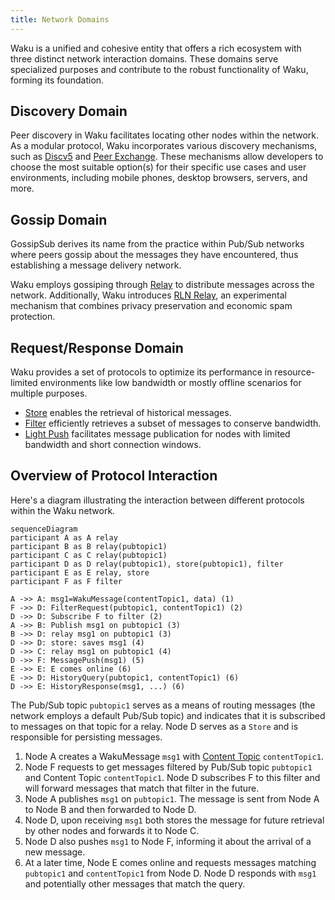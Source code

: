 ```yaml
---
title: Network Domains
---
```


Waku is a unified and cohesive entity that offers a rich ecosystem with three distinct network interaction domains. These domains serve specialized purposes and contribute to the robust functionality of Waku, forming its foundation.

## Discovery Domain

Peer discovery in Waku facilitates locating other nodes within the network. As a modular protocol, Waku incorporates various discovery mechanisms, such as [Discv5](/overview/concepts/peer-discovery#discv5) and [Peer Exchange](/overview/concepts/peer-discovery#peer-exchange). These mechanisms allow developers to choose the most suitable option(s) for their specific use cases and user environments, including mobile phones, desktop browsers, servers, and more.

## Gossip Domain

GossipSub derives its name from the practice within Pub/Sub networks where peers gossip about the messages they have encountered, thus establishing a message delivery network.

Waku employs gossiping through [Relay](/overview/concepts/protocols#relay) to distribute messages across the network. Additionally, Waku introduces [RLN Relay](/overview/concepts/protocols#rln-relay), an experimental mechanism that combines privacy preservation and economic spam protection.

## Request/Response Domain

Waku provides a set of protocols to optimize its performance in resource-limited environments like low bandwidth or mostly offline scenarios for multiple purposes.

- [Store](/overview/concepts/protocols#store) enables the retrieval of historical messages.
- [Filter](/overview/concepts/protocols#filter) efficiently retrieves a subset of messages to conserve bandwidth.
- [Light Push](/overview/concepts/protocols#light-push) facilitates message publication for nodes with limited bandwidth and short connection windows.

## Overview of Protocol Interaction

Here's a diagram illustrating the interaction between different protocols within the Waku network.

```mermaid
sequenceDiagram
participant A as A relay
participant B as B relay(pubtopic1)
participant C as C relay(pubtopic1)
participant D as D relay(pubtopic1), store(pubtopic1), filter
participant E as E relay, store
participant F as F filter

A ->> A: msg1=WakuMessage(contentTopic1, data) (1)
F ->> D: FilterRequest(pubtopic1, contentTopic1) (2)
D ->> D: Subscribe F to filter (2)
A ->> B: Publish msg1 on pubtopic1 (3)
B ->> D: relay msg1 on pubtopic1 (3)
D ->> D: store: saves msg1 (4)
D ->> C: relay msg1 on pubtopic1 (4)
D ->> F: MessagePush(msg1) (5)
E ->> E: E comes online (6)
E ->> D: HistoryQuery(pubtopic1, contentTopic1) (6)
D ->> E: HistoryResponse(msg1, ...) (6)
```

The Pub/Sub topic `pubtopic1` serves as a means of routing messages (the network employs a default Pub/Sub topic) and indicates that it is subscribed to messages on that topic for a relay. Node D serves as a `Store` and is responsible for persisting messages.

1. Node A creates a WakuMessage `msg1` with [Content Topic](/overview/concepts/content-topics) `contentTopic1`.
2. Node F requests to get messages filtered by Pub/Sub topic `pubtopic1` and Content Topic `contentTopic1`. Node D subscribes F to this filter and will forward messages that match that filter in the future.
3. Node A publishes `msg1` on `pubtopic1`. The message is sent from Node A to Node B and then forwarded to Node D.
4. Node D, upon receiving `msg1` both stores the message for future retrieval by other nodes and forwards it to Node C.
5. Node D also pushes `msg1` to Node F, informing it about the arrival of a new message.
6. At a later time, Node E comes online and requests messages matching `pubtopic1` and `contentTopic1` from Node D. Node D responds with `msg1` and potentially other messages that match the query.